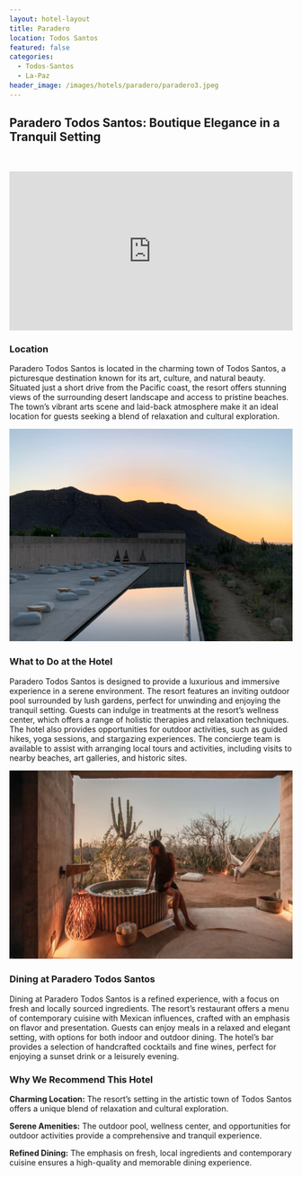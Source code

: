 ```yaml
---
layout: hotel-layout
title: Paradero
location: Todos Santos
featured: false
categories:
  - Todos-Santos
  - La-Paz
header_image: /images/hotels/paradero/paradero3.jpeg
---
```

## Paradero Todos Santos: Boutique Elegance in a Tranquil Setting

&nbsp;

<style>.embed-container { position: relative; padding-bottom: 56.25%; height: 0; overflow: hidden; max-width: 100%; } .embed-container iframe, .embed-container object, .embed-container embed { position: absolute; top: 0; left: 0; width: 100%; height: 100%; }</style>

<div class="embed-container"><iframe src="https://www.youtube.com/embed/5IG6W0QNFBU" frameborder="0" allowfullscreen=""></iframe></div>

### Location

Paradero Todos Santos is located in the charming town of Todos Santos, a picturesque destination known for its art, culture, and natural beauty. Situated just a short drive from the Pacific coast, the resort offers stunning views of the surrounding desert landscape and access to pristine beaches. The town’s vibrant arts scene and laid-back atmosphere make it an ideal location for guests seeking a blend of relaxation and cultural exploration.

![](/images/hotels/paradero/paradero6.jpeg)

### What to Do at the Hotel

Paradero Todos Santos is designed to provide a luxurious and immersive experience in a serene environment. The resort features an inviting outdoor pool surrounded by lush gardens, perfect for unwinding and enjoying the tranquil setting. Guests can indulge in treatments at the resort’s wellness center, which offers a range of holistic therapies and relaxation techniques. The hotel also provides opportunities for outdoor activities, such as guided hikes, yoga sessions, and stargazing experiences. The concierge team is available to assist with arranging local tours and activities, including visits to nearby beaches, art galleries, and historic sites.

![](/images/hotels/paradero/paradero4.jpg)

### Dining at Paradero Todos Santos

Dining at Paradero Todos Santos is a refined experience, with a focus on fresh and locally sourced ingredients. The resort’s restaurant offers a menu of contemporary cuisine with Mexican influences, crafted with an emphasis on flavor and presentation. Guests can enjoy meals in a relaxed and elegant setting, with options for both indoor and outdoor dining. The hotel’s bar provides a selection of handcrafted cocktails and fine wines, perfect for enjoying a sunset drink or a leisurely evening.

### Why We Recommend This Hotel

**Charming Location:** The resort’s setting in the artistic town of Todos Santos offers a unique blend of relaxation and cultural exploration.&nbsp;

**Serene Amenities:** The outdoor pool, wellness center, and opportunities for outdoor activities provide a comprehensive and tranquil experience.&nbsp;

**Refined Dining:** The emphasis on fresh, local ingredients and contemporary cuisine ensures a high-quality and memorable dining experience.&nbsp;

